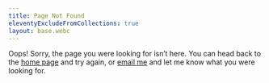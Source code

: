 ```yaml
---
title: Page Not Found
eleventyExcludeFromCollections: true
layout: base.webc
---
```


Oops! Sorry, the page you were looking for isn’t here. You can head back to the
[home page](/) and try again, or
<a href="mailto:{{ site.author.email }}?subject=Page Not Found on darthmall.net">email me</a>
and let me know what you were looking for.
